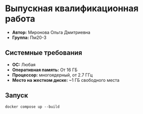 # Выпускная квалификационная работа

- **Автор:** Миронова Ольга Дмитриевна
- **Группа:** Пм20-3

## Системные требования

- **ОС:** Любая
- **Оперативная память:** От 16 ГБ
- **Процессор:** многоядерный, от 2.7 ГГц
- **Место на жестком диске:** ~1 ГБ свободного места

## Запуск

```shell
docker compose up --build
```